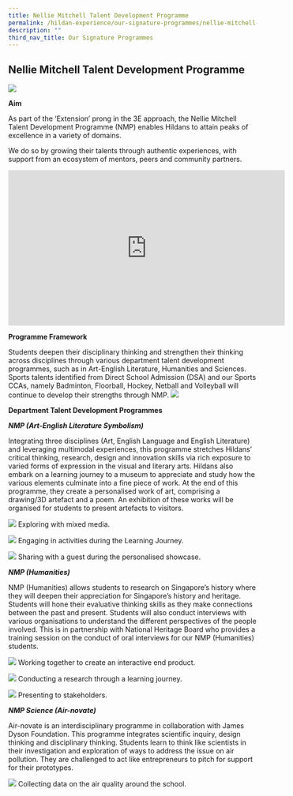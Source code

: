 ```yaml
---
title: Nellie Mitchell Talent Development Programme
permalink: /hildan-experience/our-signature-programmes/nellie-mitchell-programme/
description: ""
third_nav_title: Our Signature Programmes
---
```

Nellie Mitchell Talent Development Programme
-------------------------

![](/images/nellie%20mitchell.jpg)

**Aim**

As part of the ‘Extension’ prong in the 3E approach, the Nellie Mitchell Talent Development Programme (NMP) enables Hildans to attain peaks of excellence in a variety of domains.

We do so by growing their talents through authentic experiences, with support from an ecosystem of mentors, peers and community partners.

<iframe allowfullscreen="" allow="accelerometer; autoplay; clipboard-write; encrypted-media; gyroscope; picture-in-picture; web-share" frameborder="0" title="YouTube video player" src="https://www.youtube.com/embed/TA3KVlfLmsE" height="315" width="560"></iframe>

**Programme Framework**

Students deepen their disciplinary thinking and strengthen their thinking across disciplines through various department talent development programmes, such as in Art-English Literature, Humanities and Sciences. Sports talents identified from Direct School Admission (DSA) and our Sports CCAs, namely Badminton, Floorball, Hockey, Netball and Volleyball will continue to develop their strengths through NMP.
![](/images/nellie%202.png)

**Department Talent Development Programmes**

**_NMP (Art-English Literature Symbolism)_**

Integrating three disciplines (Art, English Language and English Literature) and leveraging multimodal experiences, this programme stretches Hildans’ critical thinking, research, design and innovation skills via rich exposure to varied forms of expression in the visual and literary arts. Hildans also embark on a learning journey to a museum to appreciate and study how the various elements culminate into a fine piece of work. At the end of this programme, they create a personalised work of art, comprising a drawing/3D artefact and a poem. An exhibition of these works will be organised for students to present artefacts to visitors.

![](/images/nellie%203.jpg)
Exploring with mixed media. 

![](/images/nellie%204.jpg)
Engaging in activities during the Learning Journey.

![](/images/nellie%205.jpg)
Sharing with a guest during the personalised showcase.

**_NMP (Humanities)_**

NMP (Humanities) allows students to research on Singapore’s history where they will deepen their appreciation for Singapore’s history and heritage. Students will hone their evaluative thinking skills as they make connections between the past and present. Students will also conduct interviews with various organisations to understand the different perspectives of the people involved. This is in partnership with National Heritage Board who provides a training session on the conduct of oral interviews for our NMP (Humanities) students.

![](/images/nellie%206.jpg)
Working together to create an interactive end product.

![](/images/nellie%207.jpg)
Conducting a research through a learning journey.

![](/images/nellie%208.png)
Presenting to stakeholders.

**_NMP Science (Air-novate)_**

Air-novate is an interdisciplinary programme in collaboration with James Dyson Foundation. This programme integrates scientific inquiry, design thinking and disciplinary thinking. Students learn to think like scientists in their investigation and exploration of ways to address the issue on air pollution. They are challenged to act like entrepreneurs to pitch for support for their prototypes.

![](/images/nellie%209.jpg)
Collecting data on the air quality around the school.